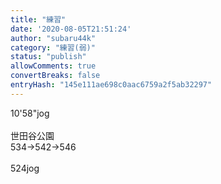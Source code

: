 ```yaml
---
title: "練習"
date: '2020-08-05T21:51:24'
author: "subaru44k"
category: "練習(弱)"
status: "publish"
allowComments: true
convertBreaks: false
entryHash: "145e111ae698c0aac6759a2f5ab32297"
---
```

10'58"jog<br>
<br>
世田谷公園<br>
534→542→546<br>
<br>
524jog
